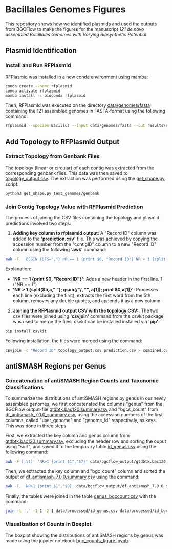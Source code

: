 # Bacillales Genomes Figures
This repository shows how we identified plasmids and used the outputs from BGCFlow to make the figures for the manuscript *121 de novo assembled Bacillales Genomes with Varying Biosynthetic Potential*.

## Plasmid Identification

### Install and Run RFPlasmid
RFPlasmid was installed in a new conda environment using mamba:
~~~bash
conda create --name rfplasmid
conda activate rfplasmid
mamba install -c bioconda rfplasmid
~~~
Then, RFPlasmid was executed on the directory [data/genomes/fasta](data/genomes/fasta) containing the 121 assembled genomes in FASTA-format using the following command:
~~~bash
rfplasmid --species Bacillus --input data/genomes/fasta --out results/rfplasmid/test_genomes
~~~

## Add Topology to RFPlasmid Output
### Extract Topology from Genbank Files
The topology (linear or circular) of each contig was extracted from the corresponding genbank files. This data was then saved to [topology_output.csv](../../results/topology/test_genomes/topology_output.csv). The extraction was performed using the [get_shape.py](../../src/python/get_shape.py) script:
~~~bash
python3 get_shape.py test_genomes/genbank
~~~

### Join Contig Topology Value with RFPlasmid Prediction
The process of joining the CSV files containing the topology and plasmid predictions involved two steps:

1. **Adding key column to rfplasmid output**: A "Record ID" column was added to the **'prediction.csv'** file. This was achieved by copying the accession number from the "contigID" column to a new "Record ID" column using the following '**awk**' command:
~~~bash
awk -F, 'BEGIN {OFS=","} NR == 1 {print $0, "Record ID"} NR > 1 {split($5,a," "); gsub(/"/, "", a[1]); print $0,a[1]}' prediction.csv > modified_output/prediction.csv
~~~
Explanation:
- '**NR == 1 {print $0, "Record ID"}'**: Adds a new header in the first line. 1 ("NR == 1")
- **'NR > 1 {split($5,a," "); gsub(/"/, "", a[1]); print $0,a[1]}'**: Processes each line (excluding the first), extracts the first word from the 5th column, removes any double quotes, and appends it as a new column

2. **Joining the RFPlasmid output CSV with the topology CSV:**: The two csv files were joined using **'csvjoin'** command from the csvkit package was used to merge the files. csvkit can be installed installed via **'pip'**:
~~~bash
pip install csvkit
~~~
Following installation, the files were merged using the command:
~~~bash
csvjoin -c "Record ID" topology_output.csv prediction.csv > combined.csv
~~~

## antiSMASH Regions per Genus

### Concatenation of antiSMASH Region Counts and Taxonomic Classifications
To summarize the distributions of antiSMASH regions by genus in our newly assembled genomes, we first concatenated the columns "genus" from the BGCFlow output-file [gtdbtk.bac120.summary.tsv](data/bgcflow_output/gtdbtk.bac120.summary.tsv) and "bgcs_count" from [df_antismash_7.0.0_summary.csv](data/bgcflow_output/df_antismash_7.0.0_summary.csv), using the accession numbers of the first columns, called "user_genome" and "genome_id" respectively, as keys. This was done in three steps.

First, we extracted the key column and genus column from [gtdbtk.bac120.summary.tsv](data/bgcflow_output/gtdbtk.bac120.summary.tsv), excluding the header row and sorting the ouput using "sort", and saved it to the temporary table [id_genus.csv](data/processed/id_genus_sorted.csv) using the following command:
~~~bash
awk -F'[;\t]' 'NR>1 {print $1","$7}' data/bgcflow_output/gtdbtk.bac120.summary.tsv | sort > data/processed/id_genus.csv
~~~
Then, we extracted the key column and "bgc_count" column and sorted the output of [df_antismash_7.0.0.summary.csv](data/bgcflow_output/df_antismash_7.0.0_summary.csv) using the command:
~~~bash
awk -F, 'NR>1 {print $1","$9}' data/bgcflow_output/df_antismash_7.0.0_summary.csv | sort > data/processed/id_bgccount.csv
~~~
Finally, the tables were joined in the table [genus_bgccount.csv](data/processed/genus_bgccount.csv) with the command:

~~~bash
join -t ',' -1 1 -2 1 data/processed/id_genus.csv data/processed/id_bgccount.csv > data/processed/genus_bgccount.csv
~~~

### Visualization of Counts in Boxplot

The boxplot showing the distributions of antiSMASH regions by genus was made using the jupyter notebook [bgc_counts_figure.ipynb](src/notebooks/bgc_counts_figure.ipynb).

